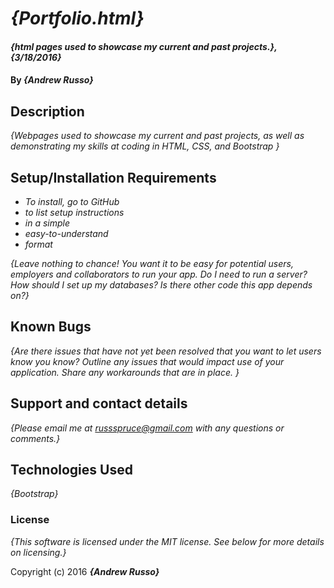 # _{Portfolio.html}_

#### _{html pages used to showcase my current and past projects.}, {3/18/2016}_

#### By _**{Andrew Russo}**_

## Description

_{Webpages used to showcase my current and past projects, as well as demonstrating my skills at coding in HTML, CSS, and Bootstrap }_

## Setup/Installation Requirements

* _To install, go to GitHub_
* _to list setup instructions_
* _in a simple_
* _easy-to-understand_
* _format_

_{Leave nothing to chance! You want it to be easy for potential users, employers and collaborators to run your app. Do I need to run a server? How should I set up my databases? Is there other code this app depends on?}_

## Known Bugs

_{Are there issues that have not yet been resolved that you want to let users know you know?  Outline any issues that would impact use of your application.  Share any workarounds that are in place. }_

## Support and contact details

_{Please email me at russspruce@gmail.com with any questions or comments.}_

## Technologies Used

_{Bootstrap}_

### License

*{This software is licensed under the MIT license.  See below for more details on licensing.}*

Copyright (c) 2016 **_{Andrew Russo}_**